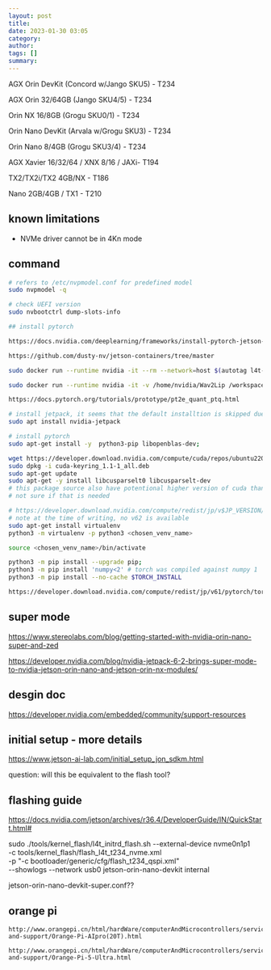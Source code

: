 ```yaml
---
layout: post
title:
date: 2023-01-30 03:05
category:
author:
tags: []
summary:
---
```


AGX Orin DevKit (Concord w/Jango SKU5) - T234

AGX Orin 32/64GB (Jango SKU4/5) - T234

Orin NX 16/8GB (Grogu SKU0/1) - T234

Orin Nano DevKit (Arvala w/Grogu SKU3) - T234

Orin Nano 8/4GB (Grogu SKU3/4) - T234

AGX Xavier 16/32/64 / XNX 8/16 / JAXi- T194

TX2/TX2i/TX2 4GB/NX - T186

Nano 2GB/4GB / TX1 - T210

## known limitations

- NVMe driver cannot be in 4Kn mode

## command

```bash
# refers to /etc/nvpmodel.conf for predefined model
sudo nvpmodel -q

# check UEFI version
sudo nvbootctrl dump-slots-info
```


```bash
## install pytorch

https://docs.nvidia.com/deeplearning/frameworks/install-pytorch-jetson-platform/index.html

https://github.com/dusty-nv/jetson-containers/tree/master

sudo docker run --runtime nvidia -it --rm --network=host $(autotag l4t-pytorch)

sudo docker run --runtime nvidia -it -v /home/nvidia/Wav2Lip /workspace/Wav2Lip --network=host $(./autotag l4t-pytorch)

https://docs.pytorch.org/tutorials/prototype/pt2e_quant_ptq.html
```


```bash
# install jetpack, it seems that the default installtion is skipped due to opencv vesion conflict
sudo apt install nvidia-jetpack

# install pytorch
sudo apt-get install -y  python3-pip libopenblas-dev;

wget https://developer.download.nvidia.com/compute/cuda/repos/ubuntu2204/arm64/cuda-keyring_1.1-1_all.deb
sudo dpkg -i cuda-keyring_1.1-1_all.deb
sudo apt-get update
sudo apt-get -y install libcusparselt0 libcusparselt-dev
# this package source also have potentional higher version of cuda than jetpack default
# not sure if that is needed

# https://developer.download.nvidia.com/compute/redist/jp/v$JP_VERSION/pytorch/$PYT_VERSION
# note at the time of writing, no v62 is available
sudo apt-get install virtualenv
python3 -m virtualenv -p python3 <chosen_venv_name>

source <chosen_venv_name>/bin/activate

python3 -m pip install --upgrade pip; 
python3 -m pip install 'numpy<2' # torch was compiled against numpy 1
python3 -m pip install --no-cache $TORCH_INSTALL

https://developer.download.nvidia.com/compute/redist/jp/v61/pytorch/torch-2.5.0a0+872d972e41.nv24.08.17622132-cp310-cp310-linux_aarch64.whl
```

## super mode

https://www.stereolabs.com/blog/getting-started-with-nvidia-orin-nano-super-and-zed

https://developer.nvidia.com/blog/nvidia-jetpack-6-2-brings-super-mode-to-nvidia-jetson-orin-nano-and-jetson-orin-nx-modules/

## desgin doc

https://developer.nvidia.com/embedded/community/support-resources

## initial setup - more details

https://www.jetson-ai-lab.com/initial_setup_jon_sdkm.html

question: will this be equivalent to the flash tool?

## flashing guide

https://docs.nvidia.com/jetson/archives/r36.4/DeveloperGuide/IN/QuickStart.html#

sudo ./tools/kernel_flash/l4t_initrd_flash.sh --external-device nvme0n1p1 \
  -c tools/kernel_flash/flash_l4t_t234_nvme.xml \
  -p "-c bootloader/generic/cfg/flash_t234_qspi.xml" \
  --showlogs --network usb0 jetson-orin-nano-devkit internal

jetson-orin-nano-devkit-super.conf??


## orange pi

```
http://www.orangepi.cn/html/hardWare/computerAndMicrocontrollers/service-and-support/Orange-Pi-AIpro(20T).html

http://www.orangepi.cn/html/hardWare/computerAndMicrocontrollers/service-and-support/Orange-Pi-5-Ultra.html
```
